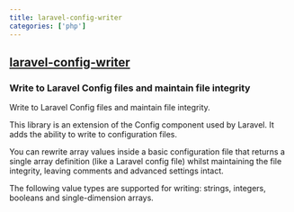 ```yaml
---
title: laravel-config-writer
categories: ['php']
---
```

## [laravel-config-writer](https://github.com/daftspunk/laravel-config-writer)

### Write to Laravel Config files and maintain file integrity


Write to Laravel Config files and maintain file integrity.

This library is an extension of the Config component used by Laravel. It adds the ability to write to configuration files.

You can rewrite array values inside a basic configuration file that returns a single array definition (like a Laravel config file) whilst maintaining the file integrity, leaving comments and advanced settings intact.

The following value types are supported for writing: strings, integers, booleans and single-dimension arrays.
